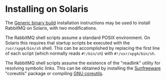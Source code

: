 <!--
Copyright (c) 2007-2023 VMware, Inc. or its affiliates.

All rights reserved. This program and the accompanying materials
are made available under the terms of the under the Apache License,
Version 2.0 (the "License”); you may not use this file except in compliance
with the License. You may obtain a copy of the License at

https://www.apache.org/licenses/LICENSE-2.0

Unless required by applicable law or agreed to in writing, software
distributed under the License is distributed on an "AS IS" BASIS,
WITHOUT WARRANTIES OR CONDITIONS OF ANY KIND, either express or implied.
See the License for the specific language governing permissions and
limitations under the License.
-->

# Installing on Solaris

The [Generic binary build](./install-generic-unix) installation instructions may be used to install
RabbitMQ on Solaris, with two modifications.


The RabbitMQ shell scripts assume a standard POSIX environment.
On Solaris this requires that startup scripts be executed with
the `/usr/xpg4/bin/sh` shell. This can
be accomplished by replacing the first line of each script
(which normally reads `#!/bin/sh`) with `#!/usr/xpg4/bin/sh`.

The RabbitMQ shell scripts assume the existence of the
"readlink" utility for resolving symbolic links. This can be
obtained by installing the
[Sunfreeware](http://www.sunfreeware.com/)
"coreutils" package or compiling
[GNU coreutils](http://www.gnu.org/software/coreutils/).
